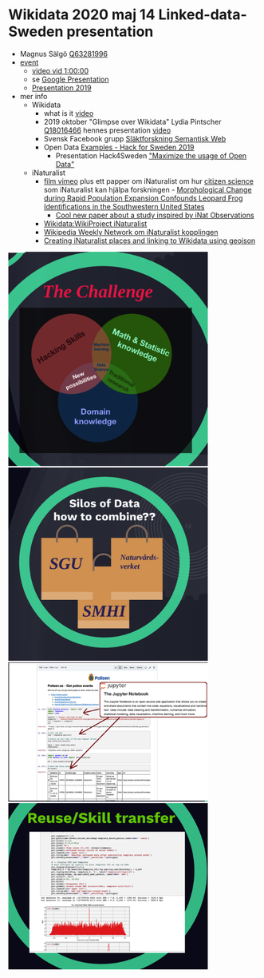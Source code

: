 # Wikidata 2020 maj 14 Linked-data-Sweden presentation
* Magnus Sälgö [Q63281996](https://www.wikidata.org/wiki/Q63281996)
* [event](https://www.eventbrite.com/e/lankade-data-i-sverige-online-event-tickets-104745955974?fbclid=IwAR3BqfogVRg2GpUG2hmob8ryvBncrrLc5hlk6e2Y6nw3HNdTZcGGydI1pe0) 
  * [video vid 1:00:00](https://www.crowdcast.io/e/lankade-data-i-sverige?utm_source=crowdcast&utm_medium=email&utm_campaign=followers)
  * se [Google Presentation](https://docs.google.com/presentation/d/148MMhGNmO9LopsVnh2RR9W3BXnymj3eZTXwU08Z1mlk/edit?usp=sharing)
  * [Presentation 2019](https://github.com/salgo60/Wikidata-Sustainable-Knowledge-Graphs) 
* mer info
  * Wikidata 
    * what is it [video](https://www.youtube.com/watch?v=lmWmMIuCJVM)
    * 2019 oktober "Glimpse over Wikidata" Lydia Pintscher [Q18016466](https://www.wikidata.org/wiki/Q18016466) hennes presentation [video](https://media.ccc.de/v/wikidatacon2019-3-glimpse_over_wikidata)
    * Svensk Facebook grupp [Släktforskning Semantisk Web](https://www.facebook.com/groups/345973895882090)
    * Open Data [Examples - Hack for Sweden 2019](https://github.com/salgo60/open-data-examples)
      * Presentation Hack4Sweden ["Maximize the usage of Open Data"](https://prezi.com/gxli-bpyese7/open-knowledge-oppen-data)
   * iNaturalist
     * [film vimeo](https://vimeo.com/229946260) plus ett papper om iNaturalist om hur [citizen science](https://en.wikipedia.org/wiki/Citizen_science) som iNaturalist kan hjälpa forskningen -  [Morphological Change during Rapid Population Expansion Confounds Leopard Frog Identifications in the Southwestern United States](https://bioone.org/journals/copeia/volume-108/issue-2/CH-19-222/Morphological-Change-during-Rapid-Population-Expansion-Confounds-Leopard-Frog-Identifications/10.1643/CH-19-222.full) 
       * [Cool new paper about a study inspired by iNat Observations](https://forum.inaturalist.org/t/cool-new-paper-about-a-study-inspired-by-inat-observations/12351)
     * [Wikidata:WikiProject iNaturalist](https://www.wikidata.org/wiki/Wikidata:WikiProject_iNaturalist)
     * [Wikipedia Weekly Network om iNaturalist kopplingen](https://twitter.com/WikipediaWeekly/status/1258851809835102208?s=20)
     * [Creating iNaturalist places and linking to Wikidata using geojson](https://forum.inaturalist.org/t/creating-inaturalist-places-and-linking-to-wikidata-using-geojson/12220)
<img src="The Challenge OpenData.png" alt="drawing" width="400"/>

<img src="Silo.png" alt="drawing" width="400"/>

<img src="Jupiter.png" alt="drawing" width="400"/>

<img src="Reuse.png" alt="drawing" width="400"/>
